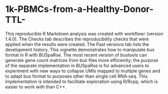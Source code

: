 # 1k-PBMCs-from-a-Healthy-Donor-TTL-
 This reproducible R Markdown analysis was created with workflowr (version 1.4.0). The Checks tab describes the reproducibility checks that were applied when the results were created. The Past versions tab lists the development history.  This vignette demonstrates how to manipulate bus format in R with BUSpaRse. The most recent version of bustools can generate gene count matrices from bus files more efficiently; the purpose of the separate implementation in BUSpaRse is for advanced users to experiment with new ways to collapse UMIs mapped to multiple genes and to adapt bus format to purposes other than single cell RNA-seq. This implementation is intended to facilitate exploration using R/Rcpp, which is easier to work with than C++.
